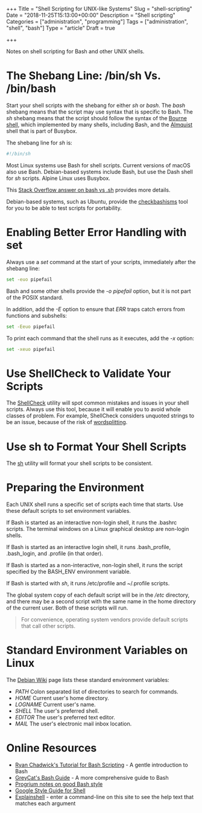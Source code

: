+++
Title = "Shell Scripting for UNIX-like Systems"
Slug = "shell-scripting"
Date = "2018-11-25T15:13:00+00:00"
Description = "Shell scripting"
Categories = ["administration", "programming"]
Tags = ["administration", "shell", "bash"]
Type = "article"
Draft = true

+++

Notes on shell scripting for Bash and other UNIX shells.

<!--more-->

# The Shebang Line: /bin/sh Vs. /bin/bash

Start your shell scripts with the shebang for either _sh_ or _bash_.
The _bash_ shebang means that the script may use syntax that is specific to Bash. The _sh_ shebang means that the script should follow the syntax of the [Bourne shell](https://en.wikipedia.org/wiki/Bourne_shell), which implemented by many shells, including Bash, and the [Almquist](https://en.wikipedia.org/wiki/Almquist_shell) shell that is part of Busybox.

The shebang line for _sh_ is:

```bash
#!/bin/sh
```

Most Linux systems use Bash for shell scripts. Current versions of macOS also use Bash. Debian-based systems include Bash, but use the Dash shell for _sh_ scripts. Alpine Linux uses Busybox.

This [Stack Overflow answer on bash vs .sh](https://stackoverflow.com/questions/5725296/difference-between-sh-and-bash) provides more details.

Debian-based systems, such as Ubuntu, provide the [checkbashisms](http://manpages.ubuntu.com/manpages/cosmic/en/man1/checkbashisms.1.html) tool for you to be able to test scripts for portability.

# Enabling Better Error Handling with set

Always use a _set_ command at the start of your scripts, immediately after the shebang line:

```bash
set -euo pipefail
```

Bash and some other shells provide the _-o pipefail_ option, but it is not part of the POSIX standard.

In addition, add the _-E_ option to ensure that _ERR_ traps catch errors from functions and subshells:

```bash
set -Eeuo pipefail
```

To print each command that the shell runs as it executes, add the _-x_ option:

```bash
set -xeuo pipefail
```

# Use ShellCheck to Validate Your Scripts

The [ShellCheck](https://www.shellcheck.net/) utility will spot common mistakes and issues in your shell scripts. Always use this tool, because it will enable you to avoid whole classes of problem. For example, ShellCheck considers unquoted strings to be an issue, because of the risk of [wordsplitting](http://mywiki.wooledge.org/WordSplitting).

# Use sh to Format Your Shell Scripts

The [sh](https://github.com/mvdan/sh) utility will format your shell scripts to be consistent.

# Preparing the Environment

Each UNIX shell runs a specific set of scripts each time that starts. Use these default scripts to set environment variables.

If Bash is started as an interactive non-login shell, it runs the .bashrc scripts. The terminal windows on a Linux graphical desktop are non-login shells.

If Bash is started as an interactive login shell, it runs .bash_profile, .bash_login, and .profile (in that order).

If Bash is started as a non-interactive, non-login shell, it runs the script specified by the BASH_ENV environment variable.

If Bash is started with _sh_, it runs /etc/profile and ~/.profile scripts.

The global system copy of each default script will be in the _/etc_ directory, and there may be a second script with the same name in the home directory of the current user. Both of these scripts will run.

> For convenience, operating system vendors provide default scripts that call other scripts.

# Standard Environment Variables on Linux

The [Debian Wiki](https://wiki.debian.org/EnvironmentVariables) page lists these standard environment variables:

- _PATH_ Colon separated list of directories to search for commands.
- _HOME_ Current user's home directory.
- _LOGNAME_ Current user's name.
- _SHELL_ The user's preferred shell.
- _EDITOR_ The user's preferred text editor.
- _MAIL_ The user's electronic mail inbox location.

# Online Resources

- [Ryan Chadwick's Tutorial for Bash Scripting](https://ryanstutorials.net/bash-scripting-tutorial) - A gentle introduction to Bash
- [GreyCat's Bash Guide](http://mywiki.wooledge.org/FullBashGuide) - A more comprehensive guide to Bash
- [Progrium notes on good Bash style](https://github.com/progrium/bashstyle)
- [Google Style Guide for Shell](https://google.github.io/styleguide/shell.xml)
- [Explainshell](https://explainshell.com/) - enter a command-line on this site to see the help text that matches each argument
